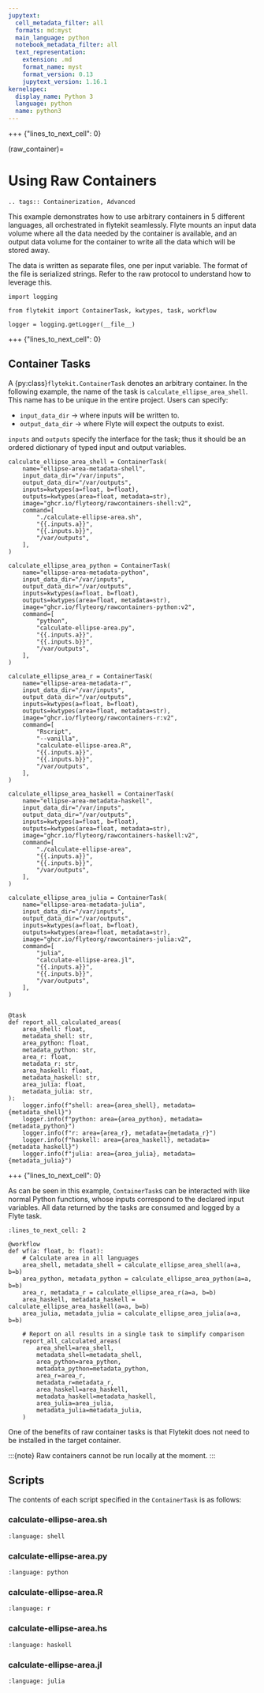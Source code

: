 ```yaml
---
jupytext:
  cell_metadata_filter: all
  formats: md:myst
  main_language: python
  notebook_metadata_filter: all
  text_representation:
    extension: .md
    format_name: myst
    format_version: 0.13
    jupytext_version: 1.16.1
kernelspec:
  display_name: Python 3
  language: python
  name: python3
---
```


+++ {"lines_to_next_cell": 0}

(raw_container)=

# Using Raw Containers

```{eval-rst}
.. tags:: Containerization, Advanced
```

This example demonstrates how to use arbitrary containers in 5 different languages, all orchestrated in flytekit seamlessly.
Flyte mounts an input data volume where all the data needed by the container is available, and an output data volume
for the container to write all the data which will be stored away.

The data is written as separate files, one per input variable. The format of the file is serialized strings.
Refer to the raw protocol to understand how to leverage this.

```{code-cell}
import logging

from flytekit import ContainerTask, kwtypes, task, workflow

logger = logging.getLogger(__file__)
```

+++ {"lines_to_next_cell": 0}

## Container Tasks

A {py:class}`flytekit.ContainerTask` denotes an arbitrary container. In the following example, the name of the task
is `calculate_ellipse_area_shell`. This name has to be unique in the entire project. Users can specify:

- `input_data_dir` -> where inputs will be written to.
- `output_data_dir` -> where Flyte will expect the outputs to exist.

`inputs` and `outputs` specify the interface for the task; thus it should be an ordered dictionary of typed input and
output variables.

```{code-cell}
calculate_ellipse_area_shell = ContainerTask(
    name="ellipse-area-metadata-shell",
    input_data_dir="/var/inputs",
    output_data_dir="/var/outputs",
    inputs=kwtypes(a=float, b=float),
    outputs=kwtypes(area=float, metadata=str),
    image="ghcr.io/flyteorg/rawcontainers-shell:v2",
    command=[
        "./calculate-ellipse-area.sh",
        "{{.inputs.a}}",
        "{{.inputs.b}}",
        "/var/outputs",
    ],
)

calculate_ellipse_area_python = ContainerTask(
    name="ellipse-area-metadata-python",
    input_data_dir="/var/inputs",
    output_data_dir="/var/outputs",
    inputs=kwtypes(a=float, b=float),
    outputs=kwtypes(area=float, metadata=str),
    image="ghcr.io/flyteorg/rawcontainers-python:v2",
    command=[
        "python",
        "calculate-ellipse-area.py",
        "{{.inputs.a}}",
        "{{.inputs.b}}",
        "/var/outputs",
    ],
)

calculate_ellipse_area_r = ContainerTask(
    name="ellipse-area-metadata-r",
    input_data_dir="/var/inputs",
    output_data_dir="/var/outputs",
    inputs=kwtypes(a=float, b=float),
    outputs=kwtypes(area=float, metadata=str),
    image="ghcr.io/flyteorg/rawcontainers-r:v2",
    command=[
        "Rscript",
        "--vanilla",
        "calculate-ellipse-area.R",
        "{{.inputs.a}}",
        "{{.inputs.b}}",
        "/var/outputs",
    ],
)

calculate_ellipse_area_haskell = ContainerTask(
    name="ellipse-area-metadata-haskell",
    input_data_dir="/var/inputs",
    output_data_dir="/var/outputs",
    inputs=kwtypes(a=float, b=float),
    outputs=kwtypes(area=float, metadata=str),
    image="ghcr.io/flyteorg/rawcontainers-haskell:v2",
    command=[
        "./calculate-ellipse-area",
        "{{.inputs.a}}",
        "{{.inputs.b}}",
        "/var/outputs",
    ],
)

calculate_ellipse_area_julia = ContainerTask(
    name="ellipse-area-metadata-julia",
    input_data_dir="/var/inputs",
    output_data_dir="/var/outputs",
    inputs=kwtypes(a=float, b=float),
    outputs=kwtypes(area=float, metadata=str),
    image="ghcr.io/flyteorg/rawcontainers-julia:v2",
    command=[
        "julia",
        "calculate-ellipse-area.jl",
        "{{.inputs.a}}",
        "{{.inputs.b}}",
        "/var/outputs",
    ],
)


@task
def report_all_calculated_areas(
    area_shell: float,
    metadata_shell: str,
    area_python: float,
    metadata_python: str,
    area_r: float,
    metadata_r: str,
    area_haskell: float,
    metadata_haskell: str,
    area_julia: float,
    metadata_julia: str,
):
    logger.info(f"shell: area={area_shell}, metadata={metadata_shell}")
    logger.info(f"python: area={area_python}, metadata={metadata_python}")
    logger.info(f"r: area={area_r}, metadata={metadata_r}")
    logger.info(f"haskell: area={area_haskell}, metadata={metadata_haskell}")
    logger.info(f"julia: area={area_julia}, metadata={metadata_julia}")
```

+++ {"lines_to_next_cell": 0}

As can be seen in this example, `ContainerTask`s can be interacted with like normal Python functions, whose inputs
correspond to the declared input variables. All data returned by the tasks are consumed and logged by a Flyte task.

```{code-cell}
:lines_to_next_cell: 2

@workflow
def wf(a: float, b: float):
    # Calculate area in all languages
    area_shell, metadata_shell = calculate_ellipse_area_shell(a=a, b=b)
    area_python, metadata_python = calculate_ellipse_area_python(a=a, b=b)
    area_r, metadata_r = calculate_ellipse_area_r(a=a, b=b)
    area_haskell, metadata_haskell = calculate_ellipse_area_haskell(a=a, b=b)
    area_julia, metadata_julia = calculate_ellipse_area_julia(a=a, b=b)

    # Report on all results in a single task to simplify comparison
    report_all_calculated_areas(
        area_shell=area_shell,
        metadata_shell=metadata_shell,
        area_python=area_python,
        metadata_python=metadata_python,
        area_r=area_r,
        metadata_r=metadata_r,
        area_haskell=area_haskell,
        metadata_haskell=metadata_haskell,
        area_julia=area_julia,
        metadata_julia=metadata_julia,
    )
```

One of the benefits of raw container tasks is that Flytekit does not need to be installed in the target container.

:::{note}
Raw containers cannot be run locally at the moment.
:::

## Scripts

The contents of each script specified in the `ContainerTask` is as follows:

### calculate-ellipse-area.sh

```{literalinclude} raw-containers-supporting-files/per-language/shell/calculate-ellipse-area.sh
:language: shell
```

### calculate-ellipse-area.py

```{literalinclude} raw-containers-supporting-files/per-language/python/calculate-ellipse-area.py
:language: python
```

### calculate-ellipse-area.R

```{literalinclude} raw-containers-supporting-files/per-language/r/calculate-ellipse-area.R
:language: r
```

### calculate-ellipse-area.hs

```{literalinclude} raw-containers-supporting-files/per-language/haskell/calculate-ellipse-area.hs
:language: haskell
```

### calculate-ellipse-area.jl

```{literalinclude} raw-containers-supporting-files/per-language/julia/calculate-ellipse-area.jl
:language: julia
```
